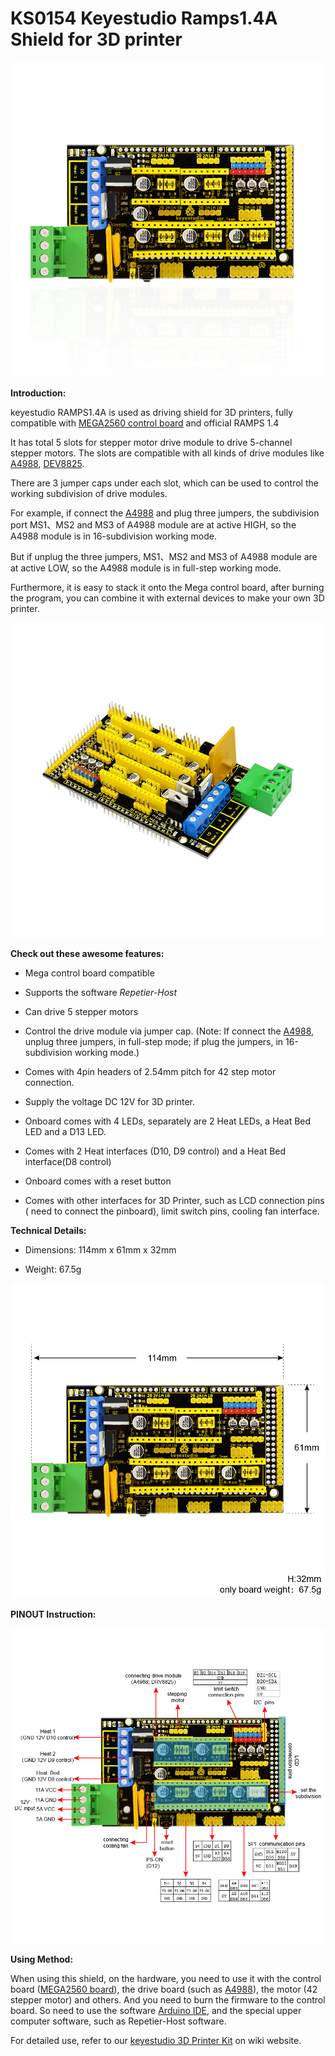 # **KS0154 Keyestudio Ramps1.4A Shield for 3D printer**

![](KS0154\media/addb96850bfc8019c038c072230fa619.jpeg)

**Introduction:**

keyestudio RAMPS1.4A is used as driving shield for 3D printers, fully compatible
with [MEGA2560 control
board](http://wiki.keyestudio.com/index.php/Ks0002_keyestudio_Mega_2560_R3_Development_Board)
and official RAMPS 1.4

It has total 5 slots for stepper motor drive module to drive 5-channel stepper
motors. The slots are compatible with all kinds of drive modules like
[A4988](http://www.keyestudio.com/keyestudio-reprap-stepper-motor-driver.html),
[DEV8825](http://www.keyestudio.com/keyestudio-drv8825-stepper-motor-driver-for-3d-printer.html).

There are 3 jumper caps under each slot, which can be used to control the
working subdivision of drive modules.

For example, if connect the
[A4988](http://www.keyestudio.com/keyestudio-reprap-stepper-motor-driver.html)
and plug three jumpers, the subdivision port MS1、MS2 and MS3 of A4988 module
are at active HIGH, so the A4988 module is in 16-subdivision working mode.

But if unplug the three jumpers, MS1、MS2 and MS3 of A4988 module are at active
LOW, so the A4988 module is in full-step working mode.

Furthermore, it is easy to stack it onto the Mega control board, after burning
the program, you can combine it with external devices to make your own 3D
printer.

![](KS0154\media/72abeb707c5ed9ba3e948037148594da.jpeg)

**Check out these awesome features:**

-   Mega control board compatible

-   Supports the software *Repetier-Host*

-   Can drive 5 stepper motors

-   Control the drive module via jumper cap. (Note: If connect the
    [A4988](http://www.keyestudio.com/keyestudio-reprap-stepper-motor-driver.html),
    unplug three jumpers, in full-step mode; if plug the jumpers, in
    16-subdivision working mode.)

-   Comes with 4pin headers of 2.54mm pitch for 42 step motor connection.

-   Supply the voltage DC 12V for 3D printer.

-   Onboard comes with 4 LEDs, separately are 2 Heat LEDs, a Heat Bed LED and a
    D13 LED.

-   Comes with 2 Heat interfaces (D10, D9 control) and a Heat Bed interface(D8
    control)

-   Onboard comes with a reset button

-   Comes with other interfaces for 3D Printer, such as LCD connection pins (
    need to connect the pinboard), limit switch pins, cooling fan interface.

**Technical Details:**

-   Dimensions: 114mm x 61mm x 32mm

-   Weight: 67.5g

**![](KS0154\media/f953b117b5207ed4ddb9a8935b9fb9c0.jpeg)**

**PINOUT Instruction:**

**![](KS0154\media/be52ee55a0e60852a6676ae6fb0428d2.jpeg)**

**Using Method:**

When using this shield, on the hardware, you need to use it with the control
board ([MEGA2560
board](http://wiki.keyestudio.com/index.php/Ks0002_keyestudio_Mega_2560_R3_Development_Board)),
the drive board (such as
[A4988](http://www.keyestudio.com/keyestudio-reprap-stepper-motor-driver.html)),
the motor (42 stepper motor) and others. And you need to burn the firmware to
the control board. So need to use the software [Arduino
IDE](http://wiki.keyestudio.com/index.php/How_to_Download_Arduino_IDE), and the
special upper computer software, such as Repetier-Host software.

For detailed use, refer to our [keyestudio 3D Printer
Kit](http://wiki.keyestudio.com/index.php/Ks0091_keyestudio_3D_Printer_Kit_RAMPS_1.4_%2B_Mega_2560_%2B_5x_A4988_%2B_LCD_2004_Smart_Controller)
on wiki website.
